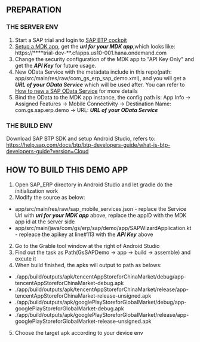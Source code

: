 ## PREPARATION
### THE SERVER ENV
1. Start a SAP trial and login to [SAP BTP cockpit](https://account.cn1.platform.sapcloud.cn/cockpit#/home/allaccounts)
2. [Setup a MDK app](https://developers.sap.com/tutorials/cp-mobile-dev-kit-ms-setup.html), get the ***url for your MDK app***,which looks like: https://****trial-dev-**.cfapps.us10-001.hana.ondemand.com
3. Change the security configuration of the MDK app to "API Key Only" and get the ***API Key*** for future usage.
4. New OData Service with the metadata include in this repo(path: app/src/main/res/raw/com_gs_erp_sap_demo.xml), and you will get a ***URL of your OData Service*** which will be used after. You can refer to [How to new a SAP OData Service](How_to_new_a_SAP_OData_Service.md) for more details
5. Bind the OData to the MDK app instance, the config path is: App Info -> Assigned Features -> Mobile Connectivity -> Destination Name: com.gs.sap.erp.demo -> URL: ***URL of your OData Service***

### THE BUILD ENV
Download SAP BTP SDK and setup Android Studio, refers to: https://help.sap.com/docs/btp/btp-developers-guide/what-is-btp-developers-guide?version=Cloud

## HOW TO BUILD THIS DEMO APP
1. Open SAP_ERP directory in Android Studio and let gradle do the initialization work
2. Modify the source as below:
- app/src/main/res/raw/sap_mobile_services.json - replace the Service Url with ***url for your MDK app*** above, replace the appID with the MDK app id at the server side
- app/src/main/java/com/gs/erp/sap/demo/app/SAPWizardApplication.kt - repleace the apikey at line#113 with the ***API Key*** above
2. Go to the Grable tool window at the right of Android Studio
3. Find out the task as Path(GsSAPDemo -> app -> build -> assemble) and excute it
4. When build finished, the apks will output to path as belows:
- ./app/build/outputs/apk/tencentAppStoreforChinaMarket/debug/app-tencentAppStoreforChinaMarket-debug.apk
- ./app/build/outputs/apk/tencentAppStoreforChinaMarket/release/app-tencentAppStoreforChinaMarket-release-unsigned.apk
- ./app/build/outputs/apk/googlePlayStoreforGlobalMarket/debug/app-googlePlayStoreforGlobalMarket-debug.apk
- ./app/build/outputs/apk/googlePlayStoreforGlobalMarket/release/app-googlePlayStoreforGlobalMarket-release-unsigned.apk
5. Choose the target apk according to your device env